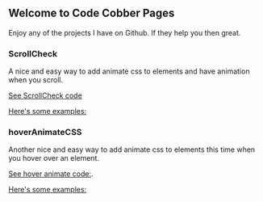 ## Welcome to Code Cobber Pages



Enjoy any of the projects I have on Github. If they help you then great.

### ScrollCheck

A nice and easy way to add animate css to elements and have animation when you scroll. 


[See ScrollCheck code](https://github.com/codecobber/scrollCheck)

[Here's some examples:](https://codecobber.github.io/scrollcheck.html)

### hoverAnimateCSS

Another nice and easy way to add animate css to elements this time when you hover over an element.


[See hover animate code:](https://github.com/codecobber/hoverAnimateCSS).

[Here's some examples:](https://codecobber.github.io/hoverAnimate.html)


